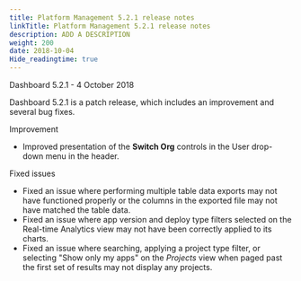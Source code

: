 ```yaml
---
title: Platform Management 5.2.1 release notes
linkTitle: Platform Management 5.2.1 release notes
description: ADD A DESCRIPTION
weight: 200
date: 2018-10-04
Hide_readingtime: true
---
```


Dashboard 5.2.1 - 4 October 2018

Dashboard 5.2.1 is a patch release, which includes an improvement and several bug fixes.

Improvement

* Improved presentation of the **Switch Org** controls in the User drop-down menu in the header.

Fixed issues

* Fixed an issue where performing multiple table data exports may not have functioned properly or the columns in the exported file may not have matched the table data.
* Fixed an issue where app version and deploy type filters selected on the Real-time Analytics view may not have been correctly applied to its charts.
* Fixed an issue where searching, applying a project type filter, or selecting "Show only my apps" on the _Projects_ view when paged past the first set of results may not display any projects.
